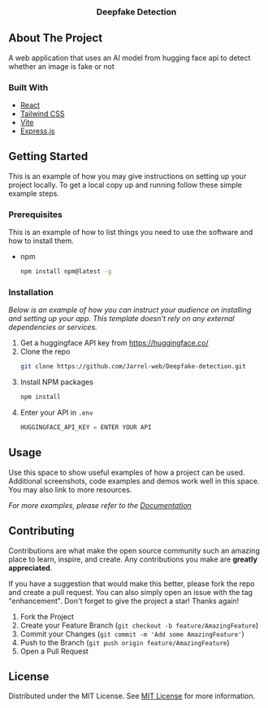 
<br/>
<div align="center">

<h3 align="center">Deepfake Detection</h3>

</div>

## About The Project

A web application that uses an AI model from hugging face api to detect whether an image is fake or not
### Built With

- [React](https://reactjs.org)
- [Tailwind CSS](https://tailwindcss.com/)
- [Vite](https://vite.dev/)
- [Express.js](https://expressjs.com/)
## Getting Started

This is an example of how you may give instructions on setting up your project locally.
To get a local copy up and running follow these simple example steps.
### Prerequisites

This is an example of how to list things you need to use the software and how to install them.

- npm
  ```sh
  npm install npm@latest -g
  ```
### Installation

_Below is an example of how you can instruct your audience on installing and setting up your app. This template doesn't rely on any external dependencies or services._

1. Get a huggingface API key from https://huggingface.co/
2. Clone the repo
   ```sh
   git clone https://github.com/Jarrel-web/Deepfake-detection.git
   ```
3. Install NPM packages
   ```sh
   npm install
   ```
4. Enter your API in `.env`
   ```js
   HUGGINGFACE_API_KEY = ENTER YOUR API
   ```
## Usage

Use this space to show useful examples of how a project can be used. Additional screenshots, code examples and demos work well in this space. You may also link to more resources.

_For more examples, please refer to the [Documentation](https://example.com)_
## Contributing

Contributions are what make the open source community such an amazing place to learn, inspire, and create. Any contributions you make are **greatly appreciated**.

If you have a suggestion that would make this better, please fork the repo and create a pull request. You can also simply open an issue with the tag "enhancement".
Don't forget to give the project a star! Thanks again!

1. Fork the Project
2. Create your Feature Branch (`git checkout -b feature/AmazingFeature`)
3. Commit your Changes (`git commit -m 'Add some AmazingFeature'`)
4. Push to the Branch (`git push origin feature/AmazingFeature`)
5. Open a Pull Request
## License

Distributed under the MIT License. See [MIT License](https://opensource.org/licenses/MIT) for more information.
